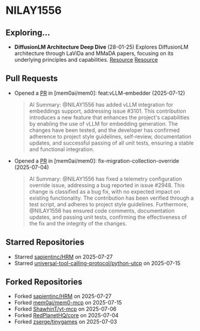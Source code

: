 # NILAY1556

## Exploring...
- **DiffusionLM Architecture Deep Dive** (28-01-25)
  Explores DiffusionLM architecture through LaViDa and MMaDA papers, focusing on its underlying principles and capabilities.
  [Resource](https://arxiv.org/abs/2505.16839)
  [Resource](https://arxiv.org/abs/2505.15809)

## Pull Requests
- Opened a [PR](https://github.com/mem0ai/mem0/pull/3141) in [mem0ai/mem0]: feat:vLLM-embedder (2025-07-12)
  > AI Summary: @NILAY1556 has added vLLM integration for embeddings support, addressing issue #3101. This contribution introduces a new feature that enhances the project's capabilities by enabling the use of vLLM for embedding generation. The changes have been tested, and the developer has confirmed adherence to project style guidelines, self-review, documentation updates, and successful passing of all unit tests, ensuring a stable and functional integration.

- Opened a [PR](https://github.com/mem0ai/mem0/pull/3100) in [mem0ai/mem0]: fix-migration-collection-override (2025-07-04)
  > AI Summary: @NILAY1556 has fixed a telemetry configuration override issue, addressing a bug reported in issue #2948. This change is classified as a bug fix, with no expected impact on existing functionality. The contribution has been verified through a test script, and adheres to project style guidelines. Furthermore, @NILAY1556 has ensured code comments, documentation updates, and passing unit tests, confirming the effectiveness of the fix and the integrity of the changes.

## Starred Repositories
- Starred [sapientinc/HRM](https://github.com/sapientinc/HRM) on 2025-07-27
- Starred [universal-tool-calling-protocol/python-utcp](https://github.com/universal-tool-calling-protocol/python-utcp) on 2025-07-15

## Forked Repositories
- Forked [sapientinc/HRM](https://github.com/NILAY1556/HRM) on 2025-07-27
- Forked [mem0ai/mem0-mcp](https://github.com/NILAY1556/mem0-mcp) on 2025-07-15
- Forked [ShawhinT/yt-mcp](https://github.com/NILAY1556/yt-mcp) on 2025-07-06
- Forked [RedPlanetHQ/core](https://github.com/NILAY1556/core) on 2025-07-04
- Forked [zserge/tinygames](https://github.com/NILAY1556/tinygames-for-somepeople) on 2025-07-03

